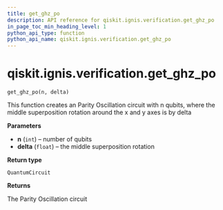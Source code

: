 ```yaml
---
title: get_ghz_po
description: API reference for qiskit.ignis.verification.get_ghz_po
in_page_toc_min_heading_level: 1
python_api_type: function
python_api_name: qiskit.ignis.verification.get_ghz_po
---
```


# qiskit.ignis.verification.get\_ghz\_po

<span id="qiskit.ignis.verification.get_ghz_po" />

`get_ghz_po(n, delta)`

This function creates an Parity Oscillation circuit with n qubits, where the middle superposition rotation around the x and y axes is by delta

**Parameters**

*   **n** (`int`) – number of qubits
*   **delta** (`float`) – the middle superposition rotation

**Return type**

`QuantumCircuit`

**Returns**

The Parity Oscillation circuit

